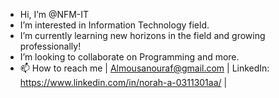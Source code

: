 -  Hi, I’m @NFM-IT
-  I’m interested in Information Technology field.
-  I’m currently learning new horizons in the field and growing professionally!
-  I’m looking to collaborate on Programming and more.
- 📫 How to reach me | Almousanouraf@gmail.com | LinkedIn: https://www.linkedin.com/in/norah-a-0311301aa/ |

<!---
NFM-IT/NFM-IT is a ✨ special ✨ repository because its `README.md` (this file) appears on your GitHub profile.
You can click the Preview link to take a look at your changes.
--->
